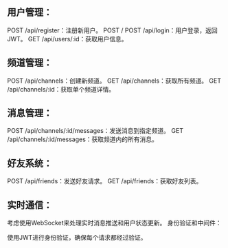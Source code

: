 

## 用户管理：
POST /api/register：注册新用户。
POST /
POST /api/login：用户登录，返回JWT。
GET /api/users/:id：获取用户信息。
## 频道管理：
POST /api/channels：创建新频道。
GET /api/channels：获取所有频道。
GET /api/channels/:id：获取单个频道详情。
## 消息管理：
POST /api/channels/:id/messages：发送消息到指定频道。
GET /api/channels/:id/messages：获取频道内的所有消息。

## 好友系统：

POST /api/friends：发送好友请求。
GET /api/friends：获取好友列表。
## 实时通信：

考虑使用WebSocket来处理实时消息推送和用户状态更新。
身份验证和中间件：

使用JWT进行身份验证，确保每个请求都经过验证。

